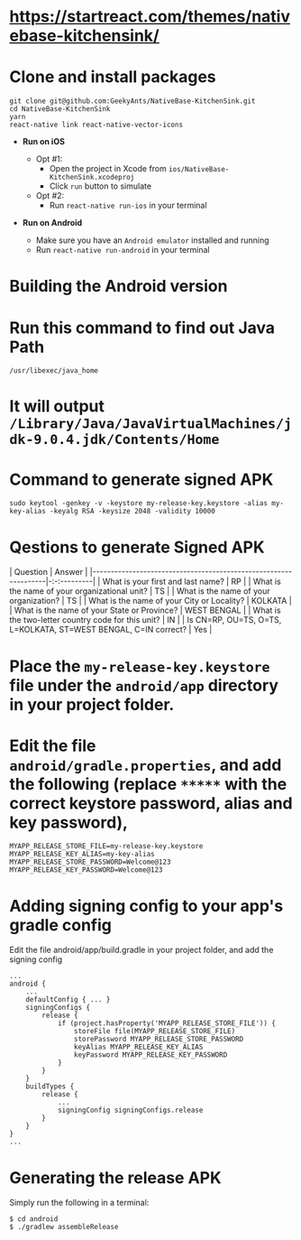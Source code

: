 
# https://startreact.com/themes/nativebase-kitchensink/

# Clone and install packages

```
git clone git@github.com:GeekyAnts/NativeBase-KitchenSink.git
cd NativeBase-KitchenSink
yarn
react-native link react-native-vector-icons
```

*	**Run on iOS**
	*	Opt #1:
		*	Open the project in Xcode from `ios/NativeBase-KitchenSink.xcodeproj`
		*	Click `run` button to simulate
	*	Opt #2:
		*	Run `react-native run-ios` in your terminal


*	**Run on Android**
	*	Make sure you have an `Android emulator` installed and running
	*	Run `react-native run-android` in your terminal
  
# Building the Android version

# Run this command to find out Java Path
```
/usr/libexec/java_home
```

# It will output `/Library/Java/JavaVirtualMachines/jdk-9.0.4.jdk/Contents/Home`

# Command to generate signed APK 
```
sudo keytool -genkey -v -keystore my-release-key.keystore -alias my-key-alias -keyalg RSA -keysize 2048 -validity 10000
```

# Qestions to generate Signed APK
| Question                                                        | Answer      |
|-----------------------------------------------------------------|-:-:---------|
| What is your first and last name?                               | RP          |
| What is the name of your organizational unit?                   | TS          |
| What is the name of your organization?                          | TS          |
| What is the name of your City or Locality?                      | KOLKATA     |
| What is the name of your State or Province?                     | WEST BENGAL |
| What is the two-letter country code for this unit?              | IN          |
| Is CN=RP, OU=TS, O=TS, L=KOLKATA, ST=WEST BENGAL, C=IN correct? | Yes         |

# Place the `my-release-key.keystore` file under the `android/app` directory in your project folder.

# Edit the file `android/gradle.properties`, and add the following (replace `*****` with the correct keystore password, alias and key password),

```
MYAPP_RELEASE_STORE_FILE=my-release-key.keystore
MYAPP_RELEASE_KEY_ALIAS=my-key-alias
MYAPP_RELEASE_STORE_PASSWORD=Welcome@123
MYAPP_RELEASE_KEY_PASSWORD=Welcome@123
```

# Adding signing config to your app's gradle config

Edit the file android/app/build.gradle in your project folder, and add the signing config

```
...
android {
    ...
    defaultConfig { ... }
    signingConfigs {
        release {
            if (project.hasProperty('MYAPP_RELEASE_STORE_FILE')) {
                storeFile file(MYAPP_RELEASE_STORE_FILE)
                storePassword MYAPP_RELEASE_STORE_PASSWORD
                keyAlias MYAPP_RELEASE_KEY_ALIAS
                keyPassword MYAPP_RELEASE_KEY_PASSWORD
            }
        }
    }
    buildTypes {
        release {
            ...
            signingConfig signingConfigs.release
        }
    }
}
...
```

# Generating the release APK

Simply run the following in a terminal:

```
$ cd android
$ ./gradlew assembleRelease
```












